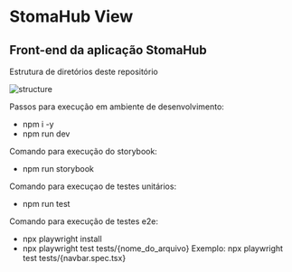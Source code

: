 # StomaHub View

## Front-end da aplicação StomaHub

Estrutura de diretórios deste repositório

![structure](https://github.com/user-attachments/assets/1d12f05c-6287-4c8a-8667-1f1e3b46b085)

Passos para execução em ambiente de desenvolvimento:
  - npm i -y
  - npm run dev

Comando para execução do storybook:
  - npm run storybook

Comando para execuçao de testes unitários:
  - npm run test

Comando para execução de testes e2e:

  - npx playwright install
  - npx playwright test tests/{nome_do_arquivo}
          Exemplo: npx playwright test tests/{navbar.spec.tsx}
